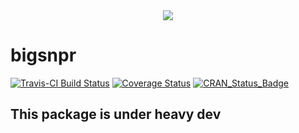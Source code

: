 <div style="text-align:center"><img src ="https://github.com/privefl/bigsnpr/raw/master/bigsnpr2.png"/></div>

# bigsnpr

[![Travis-CI Build Status](https://travis-ci.org/privefl/bigsnpr.svg?branch=master)](https://travis-ci.org/privefl/bigsnpr)
[![Coverage Status](https://img.shields.io/codecov/c/github/privefl/bigsnpr/master.svg)](https://codecov.io/github/privefl/bigsnpr?branch=master)
[![CRAN_Status_Badge](http://www.r-pkg.org/badges/version/bigsnpr)](http://cran.r-project.org/package=bigsnpr)
 

## This package is under heavy dev


